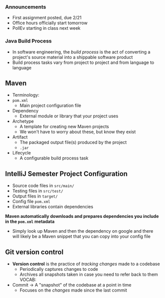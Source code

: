 ### Announcements
- First assignment posted, due 2/21
- Office hours officially start tomorrow
- PollEv starting in class next week

### Java Build Process
- In software engineering, the *build process* is the act of
  converting a project's source material into a shippable
  software product
- Build process tasks vary from project to project and from
  language to language

## Maven
- Terminology:
- `pom.xml`
  - Main project configuration file
- Dependency
  - External module or library that your project uses
- Archetype
  - A template for creating new Maven projects
  - We won't have to worry about these, but know they exist
- Artifact
  - The packaged output file(s) produced by the project
  - `.jar`
- Lifecycle
  - A configurable build process task

## IntelliJ Semester Project Configuration
- Source code files in `src/main/`
- Testing files in `src/test/`
- Output files in `target/`
- Config file `pom.xml`
- External libraries contain dependencies

**Maven automatically downloads and prepares dependencies you
include in the `pom.xml` metadata**
- Simply look up Maven and then the dependency on google and
  there will likely be a Maven snippet that you can copy
  into your config file

## Git version control
- **Version control** is the practice of *tracking changes*
  made to a codebase
  - Periodically captures changes to code
  - Archives all snapshots taken in case you need to refer
    back to them
VOCAB:
- Commit -> A "snapshot" of the codebase at a point in time
  - Focuses on the *changes* made since the last commit


